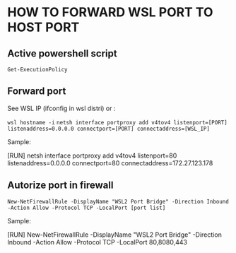 <h1>HOW TO FORWARD WSL PORT TO HOST PORT</h1>

<h2>Active powershell script</h2>
<code>Get-ExecutionPolicy</code>

<h2>Forward port</h2>
<p>See WSL IP (ifconfig in wsl distri) or :</p><br.>
<code>wsl hostname -i</code><br.>
<br.>
<code>netsh interface portproxy add v4tov4 listenport=[PORT] listenaddress=0.0.0.0 connectport=[PORT] connectaddress=[WSL_IP]</code><br.>
<p>Sample:</p>
<p>[RUN] netsh interface portproxy add v4tov4 listenport=80 listenaddress=0.0.0.0 connectport=80 connectaddress=172.27.123.178</p>

<h2>Autorize port in firewall</h2>
<code>New-NetFirewallRule -DisplayName "WSL2 Port Bridge" -Direction Inbound -Action Allow -Protocol TCP -LocalPort [port list]</code><br.>
<p>Sample:</p>
<p>[RUN] New-NetFirewallRule -DisplayName "WSL2 Port Bridge" -Direction Inbound -Action Allow -Protocol TCP -LocalPort 80,8080,443</p>
